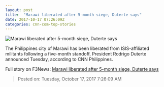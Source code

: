 ```yaml
---
layout: post
title:  "Marawi liberated after 5-month siege, Duterte says"
date: 2017-10-17 07:26:09Z
categories: cnn-com-top-stories
---
```


![Marawi liberated after 5-month siege, Duterte says](http://cdn.cnn.com/cnnnext/dam/assets/171017142825-01-philippines-maute-hapilon-super-tease.jpg)

The Philippines city of Marawi has been liberated from ISIS-affiliated militants following a five-month standoff, President Rodrigo Duterte announced Tuesday, according to CNN Philippines.


Full story on F3News: [Marawi liberated after 5-month siege, Duterte says](http://www.f3nws.com/n/bZDDKD)

> Posted on: Tuesday, October 17, 2017 7:26:09 AM
